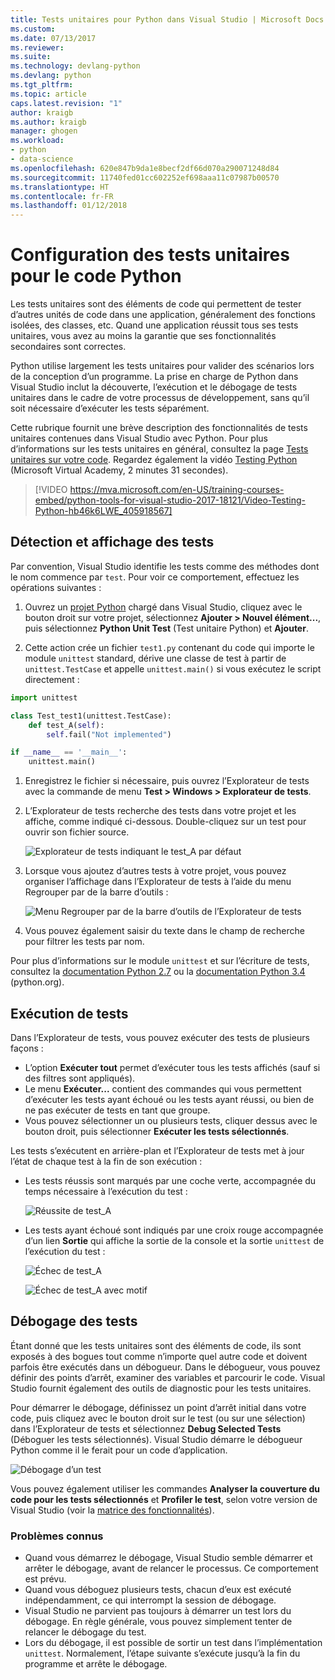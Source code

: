 ```yaml
---
title: Tests unitaires pour Python dans Visual Studio | Microsoft Docs
ms.custom: 
ms.date: 07/13/2017
ms.reviewer: 
ms.suite: 
ms.technology: devlang-python
ms.devlang: python
ms.tgt_pltfrm: 
ms.topic: article
caps.latest.revision: "1"
author: kraigb
ms.author: kraigb
manager: ghogen
ms.workload:
- python
- data-science
ms.openlocfilehash: 620e847b9da1e8becf2df66d070a290071248d84
ms.sourcegitcommit: 11740fed01cc602252ef698aaa11c07987b00570
ms.translationtype: HT
ms.contentlocale: fr-FR
ms.lasthandoff: 01/12/2018
---
```

# <a name="setting-up-unit-testing-for-python-code"></a>Configuration des tests unitaires pour le code Python

Les tests unitaires sont des éléments de code qui permettent de tester d’autres unités de code dans une application, généralement des fonctions isolées, des classes, etc. Quand une application réussit tous ses tests unitaires, vous avez au moins la garantie que ses fonctionnalités secondaires sont correctes.

Python utilise largement les tests unitaires pour valider des scénarios lors de la conception d’un programme. La prise en charge de Python dans Visual Studio inclut la découverte, l’exécution et le débogage de tests unitaires dans le cadre de votre processus de développement, sans qu’il soit nécessaire d’exécuter les tests séparément.

Cette rubrique fournit une brève description des fonctionnalités de tests unitaires contenues dans Visual Studio avec Python. Pour plus d’informations sur les tests unitaires en général, consultez la page [Tests unitaires sur votre code](../test/unit-test-your-code.md). Regardez également la vidéo [Testing Python](https://mva.microsoft.com/en-US/training-courses/python-tools-for-visual-studio-2017-18121?l=hb46k6LWE_405918567) (Microsoft Virtual Academy, 2 minutes 31 secondes).

> [!VIDEO https://mva.microsoft.com/en-US/training-courses-embed/python-tools-for-visual-studio-2017-18121/Video-Testing-Python-hb46k6LWE_405918567]

## <a name="discovering-and-viewing-tests"></a>Détection et affichage des tests

Par convention, Visual Studio identifie les tests comme des méthodes dont le nom commence par `test`. Pour voir ce comportement, effectuez les opérations suivantes :

1. Ouvrez un [projet Python](python-projects.md) chargé dans Visual Studio, cliquez avec le bouton droit sur votre projet, sélectionnez **Ajouter > Nouvel élément...**, puis sélectionnez **Python Unit Test** (Test unitaire Python) et **Ajouter**.

1. Cette action crée un fichier `test1.py` contenant du code qui importe le module `unittest` standard, dérive une classe de test à partir de `unittest.TestCase` et appelle `unittest.main()` si vous exécutez le script directement :

  ```python
  import unittest

  class Test_test1(unittest.TestCase):
      def test_A(self):
          self.fail("Not implemented")

  if __name__ == '__main__':
      unittest.main()
  ```

1. Enregistrez le fichier si nécessaire, puis ouvrez l’Explorateur de tests avec la commande de menu **Test > Windows > Explorateur de tests**.

1. L’Explorateur de tests recherche des tests dans votre projet et les affiche, comme indiqué ci-dessous. Double-cliquez sur un test pour ouvrir son fichier source.

    ![Explorateur de tests indiquant le test_A par défaut](media/unit-test-A.png)

1. Lorsque vous ajoutez d’autres tests à votre projet, vous pouvez organiser l’affichage dans l’Explorateur de tests à l’aide du menu Regrouper par de la barre d’outils :

    ![Menu Regrouper par de la barre d’outils de l’Explorateur de tests](media/unit-test-group-menu.png)

1. Vous pouvez également saisir du texte dans le champ de recherche pour filtrer les tests par nom.

Pour plus d’informations sur le module `unittest` et sur l’écriture de tests, consultez la [documentation Python 2.7](https://docs.python.org/2/library/unittest.html) ou la [documentation Python 3.4](https://docs.python.org/3/library/unittest.html) (python.org).

## <a name="running-tests"></a>Exécution de tests

Dans l’Explorateur de tests, vous pouvez exécuter des tests de plusieurs façons :

- L’option **Exécuter tout** permet d’exécuter tous les tests affichés (sauf si des filtres sont appliqués).
- Le menu **Exécuter...** contient des commandes qui vous permettent d’exécuter les tests ayant échoué ou les tests ayant réussi, ou bien de ne pas exécuter de tests en tant que groupe.
- Vous pouvez sélectionner un ou plusieurs tests, cliquer dessus avec le bouton droit, puis sélectionner **Exécuter les tests sélectionnés**.

Les tests s’exécutent en arrière-plan et l’Explorateur de tests met à jour l’état de chaque test à la fin de son exécution :

- Les tests réussis sont marqués par une coche verte, accompagnée du temps nécessaire à l’exécution du test :

    ![Réussite de test_A](media/unit-test-A-pass.png)

- Les tests ayant échoué sont indiqués par une croix rouge accompagnée d’un lien **Sortie** qui affiche la sortie de la console et la sortie `unittest` de l’exécution du test :

    ![Échec de test_A](media/unit-test-A-fail.png)

    ![Échec de test_A avec motif](media/unit-test-A-fail-reason.png)

## <a name="debugging-tests"></a>Débogage des tests

Étant donné que les tests unitaires sont des éléments de code, ils sont exposés à des bogues tout comme n’importe quel autre code et doivent parfois être exécutés dans un débogueur. Dans le débogueur, vous pouvez définir des points d’arrêt, examiner des variables et parcourir le code. Visual Studio fournit également des outils de diagnostic pour les tests unitaires.

Pour démarrer le débogage, définissez un point d’arrêt initial dans votre code, puis cliquez avec le bouton droit sur le test (ou sur une sélection) dans l’Explorateur de tests et sélectionnez **Debug Selected Tests** (Déboguer les tests sélectionnés). Visual Studio démarre le débogueur Python comme il le ferait pour un code d’application.

![Débogage d’un test](media/unit-test-debugging.png)

Vous pouvez également utiliser les commandes **Analyser la couverture du code pour les tests sélectionnés** et **Profiler le test**, selon votre version de Visual Studio (voir la [matrice des fonctionnalités](python-in-visual-studio.md#features-matrix)).

### <a name="known-issues"></a>Problèmes connus

- Quand vous démarrez le débogage, Visual Studio semble démarrer et arrêter le débogage, avant de relancer le processus. Ce comportement est prévu.
- Quand vous déboguez plusieurs tests, chacun d’eux est exécuté indépendamment, ce qui interrompt la session de débogage.
- Visual Studio ne parvient pas toujours à démarrer un test lors du débogage. En règle générale, vous pouvez simplement tenter de relancer le débogage du test.
- Lors du débogage, il est possible de sortir un test dans l’implémentation `unittest`. Normalement, l’étape suivante s’exécute jusqu’à la fin du programme et arrête le débogage.